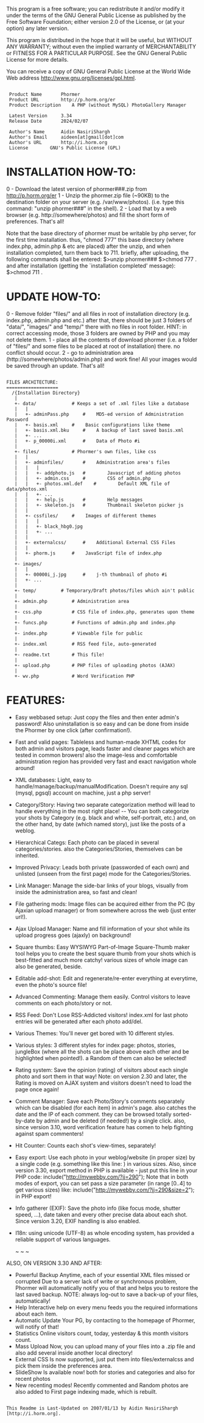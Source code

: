 This program is a free software; you can redistribute it and/or modify it under 
the terms of the GNU General Public License as published by the Free Software 
Foundation; either version 2.0 of the License, or (at your option) any later 
version.
 
This program is distributed in the hope that it will be useful, but WITHOUT ANY 
WARRANTY; without even the implied warranty of MERCHANTABILITY or FITNESS FOR A 
PARTICULAR PURPOSE.  See the GNU General Public License for more details.

You can receive a copy of GNU General Public License at the World Wide Web 
address <http://www.gnu.org/licenses/gpl.html>.

~~~~~~~~~~~~~~~~~~~~~~~~~~~~~~~~~
 
 Product Name		Phormer
 Product URL		http://p.horm.org/er
 Product Description	A PHP (without MySQL) PhotoGallery Manager
 
 Latest Version		3.34
 Release Date 		2024/02/07

 Author's Name		Aidin NasiriShargh 
 Author's Email		aideen[at]gmail[dot]com
 Author's URL		http://i.horm.org
 License		GNU's Public License (GPL)

~~~~~~~~~~~~~~~~~~~~~~~~~~~~~~~~~

INSTALLATION HOW-TO:
====================
 0 - Download the latest version of phormer###.zip from http://p.horm.org/er
 1 - Unzip the phormer.zip file (~90KB) to the destination folder on your 
     server (e.g. /var/www/photos). (i.e. type this command: "unzip phormer###"
     in the shell).
 2 - Load that by a web browser (e.g. http://somewhere/photos) and fill the 
     short form of preferences.
 That's all!

Note that the base directory of phormer must be writable by php server, for 
the first time installation. thus, "chmod 777" this base directory (where 
index.php, admin.php & etc are placed) after the unzip, and when installation 
completed, turn them back to 711. briefly, after uploading, the following 
commands shall be entered:
   $>unzip phormer###
   $>chmod 777 . 
and after installation (getting the `installation completed' message):
   $>chmod 711 .

   
UPDATE HOW-TO:
==============
 0 - Remove folder "files/" and all files in root of installation directory 
     (e.g. index.php, admin.php and etc.) after that, there should be just 3 
     folders of "data/", "images/" and "temp/" there with no files in root 
     folder.
     HINT: in correct accessing mode, those 3 folders are owned by PHP and you
     may not delete them.
 1 - place all the contents of download phormer (i.e. a folder of "files/" and 
     some files to be placed at root of installation) there. no conflict should
     occur.
 2 - go to administration area (http://somewhere/photos/admin.php) and work 
     fine! All your images would be saved through an update.
 That's all!

~~~~~~~~~~~~~~~~~~~~~~~~~~~~~~~~~

FILES ARCHITECTURE:
===================
  /{Installation Directory}
   |
   +- data/ 			# Keeps a set of .xml files like a database
   |   |
   |   +- adminPass.php		#    MD5-ed version of Administration Password
   |   +- basis.xml		#    Basic configurations like theme
   |   +- basis.xml.bku		#    A backup of last saved basis.xml
   |   +- ...
   |   +- p_00000i.xml		#    Data of Photo #i
   |
   +- files/			# Phormer's own files, like css
   |   |
   |   +- adminfiles/		#    Administration area's files
   |   |   |			
   |   |   +- addphoto.js	#        Javascript of adding photos
   |   |   +- admin.css		#        CSS of admin.php
   |   |   +- photos.xml.def	#        Default XML file of data/photos.xml
   |   |   +- ...
   |   |   +- help.js		#        Help messages
   |   |   +- skeleton.js	#        Thumbnail skeleton picker js
   |   |
   |   +- cssfiles/		#    Images of different themes
   |   |   |
   |   |   +- black_hbg0.jpg
   |   |   +- ...
   |   |
   |   +- externalcss/		#    Additional External CSS Files
   |   |
   |   +- phorm.js		#    JavaScript file of index.php
   |
   +- images/
   |   |
   |   +- 00000i_j.jpg		#    j-th thumbnail of photo #i
   |   +- ...
   |
   +- temp/			# Temporary/Draft photos/files which ain't public
   |
   +- admin.php			# Administration area 
   |
   +- css.php			# CSS file of index.php, generates upon theme
   |
   +- funcs.php			# Functions of admin.php and index.php
   |
   +- index.php			# Viewable file for public
   |
   +- index.xml			# RSS feed file, auto-generated
   |
   +- readme.txt		# This file!
   |
   +- upload.php		# PHP files of uploading photos (AJAX)
   |
   +- wv.php			# Word Verification PHP

~~~~~~~~~~~~~~~~~~~~~~~~~~~~~~~~~

FEATURES:
=========

* Easy webbased setup: 	Just copy the files and then enter admin's password! 
			Also uninstallation is so easy and can be done from
			inside the Phormer by one click (after confirmation!).
* Fast and valid pages:	Tableless and human-made XHTML codes for both admin
			and visitors page, leads faster and cleaner pages which
			are tested in common browers! also the image-less and
			comfortable administration region has provided very 
			fast and exact navigation whole around!
* XML databases: 	Light, easy to handle/manage/backup/manualModification.
			Doesn't require any sql (mysql, pgsql) account on 
			machine, just a php server!
* Category/Story: 	Having two separate categorization method will lead to
			handle everything in the most right place! -- You can 
			both categorize your shots by Category (e.g. black and 
			white, self-portrait, etc.) and, on the other hand, by 
			date (which named story), just like the posts of a 
			weblog.
* Hierarchical Categs:	Each photo can be placed in several categories/stories. 
			also the Categories/Stories, themselves can be 
			inherited.
* Improved Privacy:	Leads both private (passworded of each own) and 
			unlisted (unseen from the first page) mode for the 
			Categories/Stories.
* Link Manager:		Manage the side-bar links of your blogs, visually from 
			inside the administration area, so fast and clean!
* File gathering mods:	Image files can be acquired either from the PC (by 
			Ajaxian upload manager) or from somewhere across the 
			web (just enter url!).
* Ajax Upload Manager:	Name and fill information of your shot while its upload 
			progress goes (ajaxly) on background!
* Square thumbs:	Easy WYSIWYG Part-of-Image Square-Thumb maker tool 
			helps you to create the best square thumb from your 
			shots which is best-fitted and much more catchy! 
			various sizes of whole image can also be generated, 
			beside.
* Editable add-shot:	Edit and regenerate/re-enter everything at everytime, 
			even the photo's source file!
* Advanced Commenting:	Manage them easily. Control visitors to leave comments 
			on each photo/story or not.
* RSS Feed:	  	Don't Lose RSS-Addicted visitors! index.xml for last
			photo entries will be generated after each photo 
			add/del.
* Various Themes: 	You'll never get bored with 10 different styles.
* Various styles: 	3 different styles for index page: photos, stories, 
			jungleBox (where all the shots can be place above each 
			other and be highlighted when pointed!). a Random of
			them can also be selected!
* Rating system:	Save the opinion (rating) of visitors about each single 
			photo and sort them in that way!
			Note: on version 2.30 and later, the Rating is moved on 
			AJAX system and visitors doesn't need to load the page 
			once again!
* Comment Manager:	Save each Photo/Story's comments separately which can 
			be disabled (for each item) in admin's page. also 
			catches the date and the IP of each comment. they can 
			be browsed totally sorted-by-date by admin and be 
			deleted (if needed!) by a single click.
			also, since version 3.10, word verification feature has
			comen to help fighting against spam commenters!
* Hit Counter:		Counts each shot's view-times, separately!
* Easy export:		Use each photo in your weblog/website (in proper size) 
			by a single code (e.g. something like this line:
			<script src="http://mywebby.com/?j=290"></script>) in 
			various sizes.
			Also, since version 3.30, export method in PHP is 
			available - just put this line in your PHP code:
			include("http://mywebby.com/?jj=290");
			Note that in both modes of export, you can set pass a
			size parameter (in range [0..4] to get various sizes)
			like: include("http://mywebby.com/?jj=290&size=2");
			in PHP export!			
* Info gatherer (EXIF):	Save the photo info (like focus mode, shutter speed, 
			...), date taken and every other precise data about 
			each shot. Since version 3.20, EXIF handling is also 
			enabled.
* I18n: 		using unicode (UTF-8) as whole encoding system, has 
			provided a reliable support of various languages.

  ~ ~ ~
  
ALSO, ON VERSION 3.30 AND AFTER:
* Powerful Backup	Anytime, each of your essential XML files missed or 
			corrupted Due to a server lack of write or synchronous 
			problem, Phormer will automatically notify you of that 
			and helps you to restore the last saved backup. 
                        NOTE: always log-out to save a back-up of your files, 
                        automatically!
* Help			Interactive help on every menu feeds you the required 
                        informations about each item.
* Automatic Update	Your PG, by contacting to the homepage of Phormer, will
			notify of that!
* Statistics		Online visitors count, today, yesterday & this month
			visitors count.
* Mass Upload		Now, you can upload many of your files into a .zip file
			and also add several inside another local directory!
* External CSS		Is now supported, just put them into files/externalcss
			and pick them inside the preferences area.
* SlideShow		Is available now! both for stories and categories and
			also for recent photos
* New recenting modes!	Recently commented and Random photos are also added to
			First page indexing made, which is rebuilt.

~~~~~~~~~~~~~~~~~~~~~~~~~~~~~~~~~

This Readme is Last-Updated on 2007/01/13 by Aidin NasiriShargh [http://i.horm.org].